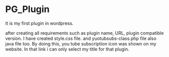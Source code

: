 # PG_Plugin
It is my first plugin in wordpress.

after creating all requirements such as plugin name, URL, plugin compatible version. I have created style.css file. and yuotubsubs-class.php file also java file too.
By doing this, you tube subscription icon was shown on my website. In that link i can only select my title for that plugin.
